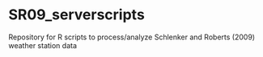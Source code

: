 # SR09_serverscripts
Repository for R scripts to process/analyze Schlenker and Roberts (2009) weather station data
